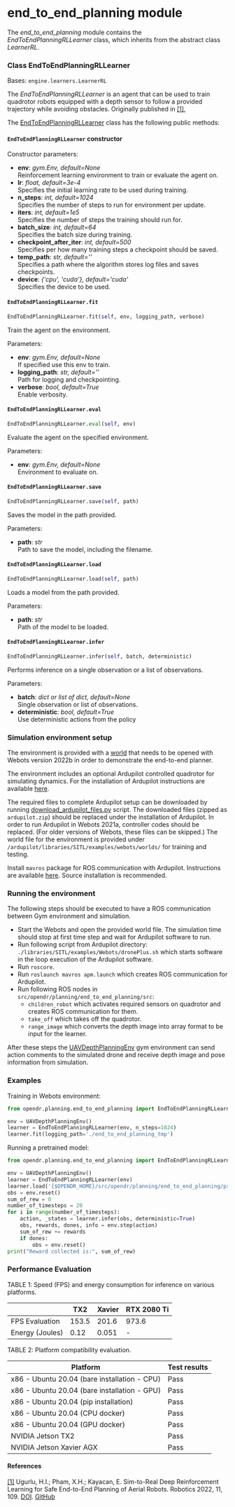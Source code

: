 # end_to_end_planning module

The *end_to_end_planning* module contains the *EndToEndPlanningRLLearner* class, which inherits from the abstract 
class *LearnerRL*.

### Class EndToEndPlanningRLLearner
Bases: `engine.learners.LearnerRL`

The *EndToEndPlanningRLLearner* is an agent that can be used to train quadrotor robots equipped with a depth sensor to
follow a provided trajectory while avoiding obstacles. Originally published in [[1]](#safe-e2e-planning),

The [EndToEndPlanningRLLearner](../../src/opendr/planning/end_to_end_planning/e2e_planning_learner.py) class has the 
following public methods:

#### `EndToEndPlanningRLLearner` constructor

Constructor parameters:

- **env**: *gym.Env, default=None*\
  Reinforcement learning environment to train or evaluate the agent on.
- **lr**: *float, default=3e-4*\
  Specifies the initial learning rate to be used during training.
- **n_steps**: *int, default=1024*\
  Specifies the number of steps to run for environment per update.
- **iters**: *int, default=1e5*\
  Specifies the number of steps the training should run for.
- **batch_size**: *int, default=64*\
  Specifies the batch size during training.
- **checkpoint_after_iter**: *int, default=500*\
  Specifies per how many training steps a checkpoint should be saved.
- **temp_path**: *str, default=''*\
  Specifies a path where the algorithm stores log files and saves checkpoints.
- **device**: *{'cpu', 'cuda'}, default='cuda'*\
  Specifies the device to be used.

#### `EndToEndPlanningRLLearner.fit`
```python
EndToEndPlanningRLLearner.fit(self, env, logging_path, verbose)
```

Train the agent on the environment.

Parameters:

- **env**: *gym.Env, default=None*\
  If specified use this env to train.
- **logging_path**: *str, default=''*\
  Path for logging and checkpointing.
- **verbose**: *bool, default=True*\
  Enable verbosity.


#### `EndToEndPlanningRLLearner.eval`
```python
EndToEndPlanningRLLearner.eval(self, env)
```
Evaluate the agent on the specified environment.

Parameters:

- **env**: *gym.Env, default=None*\
  Environment to evaluate on.


#### `EndToEndPlanningRLLearner.save`
```python
EndToEndPlanningRLLearner.save(self, path)
```
Saves the model in the path provided.

Parameters:

- **path**: *str*\
  Path to save the model, including the filename.


#### `EndToEndPlanningRLLearner.load`
```python
EndToEndPlanningRLLearner.load(self, path)
```
Loads a model from the path provided.

Parameters:

- **path**: *str*\
  Path of the model to be loaded.


#### `EndToEndPlanningRLLearner.infer`
```python
EndToEndPlanningRLLearner.infer(self, batch, deterministic)
```
Performs inference on a single observation or a list of observations.

Parameters:

- **batch**: *dict or list of dict, default=None*\
  Single observation or list of observations.
- **deterministic**: *bool, default=True*\
  Use deterministic actions from the policy

### Simulation environment setup

The environment is provided with a [world](../../src/opendr/planning/end_to_end_planning/envs/webots/worlds/train-no-dynamic-random-obstacles.wbt)
that needs to be opened with Webots version 2022b in order to demonstrate the end-to-end planner.

The environment includes an optional Ardupilot controlled quadrotor for simulating dynamics. 
For the installation of Ardupilot instructions are available [here](https://github.com/ArduPilot/ardupilot).

The required files to complete Ardupilot setup can be downloaded by running [download_ardupilot_files.py](../../src/opendr/planning/end_to_end_planning/download_ardupilot_files.py) script.
The downloaded files (zipped as `ardupilot.zip`) should be replaced under the installation of Ardupilot.
In order to run Ardupilot in Webots 2021a, controller codes should be replaced. (For older versions of Webots, these files can be skipped.)
The world file for the environment is provided under `/ardupilot/libraries/SITL/examples/webots/worlds/` for training and testing.

Install `mavros` package for ROS communication with Ardupilot.
Instructions are available [here](https://github.com/mavlink/mavros/blob/master/mavros/README.md#installation).
Source installation is recommended.

### Running the environment

The following steps should be executed to have a ROS communication between Gym environment and simulation.
- Start the Webots and open the provided world file. 
The simulation time should stop at first time step and wait for Ardupilot software to run.
- Run following script from Ardupilot directory: `./libraries/SITL/examples/Webots/dronePlus.sh` which starts software in the loop execution of the Ardupilot software.
- Run `roscore`.
- Run `roslaunch mavros apm.launch` which creates ROS communication for Ardupilot.
- Run following ROS nodes in `src/opendr/planning/end_to_end_planning/src`:
  - `children_robot` which activates required sensors on quadrotor and creates ROS communication for them. 
  - `take_off` which takes off the quadrotor.
  - `range_image` which converts the depth image into array format to be input for the learner.
  
After these steps the [UAVDepthPlanningEnv](../../src/opendr/planning/end_to_end_planning/envs/UAV_depth_planning_env.py) gym environment can send action comments to the simulated drone and receive depth image and pose information from simulation. 

### Examples

Training in Webots environment:

```python
from opendr.planning.end_to_end_planning import EndToEndPlanningRLLearner, UAVDepthPlanningEnv

env = UAVDepthPlanningEnv()
learner = EndToEndPlanningRLLearner(env, n_steps=1024)
learner.fit(logging_path='./end_to_end_planning_tmp')
```


Running a pretrained model:

```python
from opendr.planning.end_to_end_planning import EndToEndPlanningRLLearner, UAVDepthPlanningEnv

env = UAVDepthPlanningEnv()
learner = EndToEndPlanningRLLearner(env)
learner.load('{$OPENDR_HOME}/src/opendr/planning/end_to_end_planning/pretrained_model/saved_model.zip')
obs = env.reset()
sum_of_rew = 0
number_of_timesteps = 20
for i in range(number_of_timesteps):
    action, _states = learner.infer(obs, deterministic=True)
    obs, rewards, dones, info = env.step(action)
    sum_of_rew += rewards
    if dones:
        obs = env.reset()
print("Reward collected is:", sum_of_rew)
```

### Performance Evaluation

TABLE 1: Speed (FPS) and energy consumption for inference on various platforms.

|                 | TX2   | Xavier | RTX 2080 Ti |
| --------------- | ----- | ------ | ----------- |
| FPS Evaluation  | 153.5 | 201.6  | 973.6       |
| Energy (Joules) | 0.12  | 0.051  | \-          |

TABLE 2: Platform compatibility evaluation.

| Platform                                     | Test results |
| -------------------------------------------- | ------------ |
| x86 - Ubuntu 20.04 (bare installation - CPU) | Pass         |
| x86 - Ubuntu 20.04 (bare installation - GPU) | Pass         |
| x86 - Ubuntu 20.04 (pip installation)        | Pass         |
| x86 - Ubuntu 20.04 (CPU docker)              | Pass         |
| x86 - Ubuntu 20.04 (GPU docker)              | Pass         |
| NVIDIA Jetson TX2                            | Pass         |
| NVIDIA Jetson Xavier AGX                     | Pass         |

#### References
<a name="safe-e2e-planning" href="https://github.com/open-airlab/gym-depth-planning.git">[1]</a> Ugurlu, H.I.; Pham, X.H.; Kayacan, E. Sim-to-Real Deep Reinforcement Learning for Safe End-to-End Planning of Aerial Robots. Robotics 2022, 11, 109. 
[DOI](https://doi.org/10.3390/robotics11050109). [GitHub](https://github.com/open-airlab/gym-depth-planning.git)